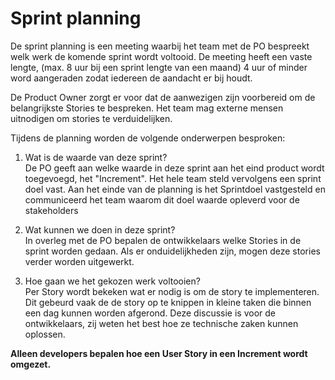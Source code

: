 # Sprint planning
De sprint planning is een meeting waarbij het team met de PO bespreekt welk werk de komende sprint wordt voltooid.
De meeting heeft een vaste lengte, (max. 8 uur bij een sprint lengte van een maand) 4 uur of minder word aangeraden
zodat iedereen de aandacht er bij houdt.

De Product Owner zorgt er voor dat de aanwezigen zijn voorbereid om de belangrijkste Stories te bespreken.
Het team mag externe mensen uitnodigen om stories te verduidelijken.

Tijdens de planning worden de volgende onderwerpen besproken:

1. Wat is de waarde van deze sprint? <br>
  De PO geeft aan welke waarde in deze sprint aan het eind product wordt toegevoegd, het "Increment".
  Het hele team steld vervolgens een sprint doel vast. Aan het einde van de planning is het Sprintdoel vastgesteld
  en communiceerd het team waarom dit doel waarde opleverd voor de stakeholders

2. Wat kunnen we doen in deze sprint? <br>
  In overleg met de PO bepalen de ontwikkelaars welke Stories in de sprint worden gedaan.
  Als er onduidelijkheden zijn, mogen deze stories verder worden uitgewerkt.

3. Hoe gaan we het gekozen werk voltooien? <br>
  Per Story wordt bekeken wat er nodig is om de story te implementeren. Dit gebeurd vaak de de story op te knippen in kleine taken
  die binnen een dag kunnen worden afgerond. Deze discussie is voor de ontwikkelaars, zij weten het best hoe ze technische
  zaken kunnen oplossen.

**Alleen developers bepalen hoe een User Story in een Increment wordt omgezet.**